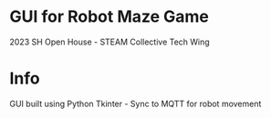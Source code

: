 # GUI for Robot Maze Game
2023 SH Open House - STEAM Collective Tech Wing

# Info
GUI built using Python Tkinter - Sync to MQTT for robot movement

